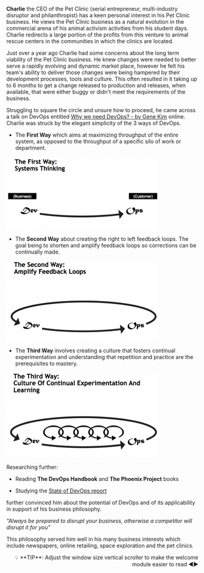 **Charlie** the CEO of the Pet Clinic (serial entrepreneur, multi-industry disruptor and philanthropist) has a keen personal interest in his Pet Clinic business. He views the Pet Clinic business as a natural evolution in the commercial arena of his animal activism activities from his student days. Charlie redirects a large portion of the profits from this venture to animal rescue centers in the communities in which the clinics are located.

Just over a year ago Charlie had some concerns about the long term viability of the Pet Clinic business. He knew changes were needed to better serve a rapidly evolving and dynamic market place, however he felt his team's ability to deliver those changes were being hampered by their development processes, tools and culture. This often resulted in it taking up to 6 months to get a change released to production and releases, when available, that were either buggy or didn't meet the requirements of the business.

Struggling to square the circle and unsure how to proceed, he came across a talk on DevOps entitled [Why we need DevOps? - by Gene Kim](https://www.youtube.com/watch?v=877OCQA_xzE) online. Charlie was struck by the elegant simplicity of the 3 ways of DevOps. 

* The **First Way** which aims at maximizing throughput of the entire system, as opposed to the throughput of a specific silo of work or department. 

![The First Way](../../assets/online-devops-dojo/leading-change/first-way.png)

* The **Second Way** about creating the right to left feedback loops. The goal being to shorten and amplify feedback loops so corrections can be continually made.

![The Second Way](../../assets/online-devops-dojo/leading-change/second-way.png)

* The **Third Way**  involves creating a culture that fosters continual experimentation and understanding that repetition and practice are the prerequisites to mastery.

![The Third Way](../../assets/online-devops-dojo/leading-change/third-way.png)


Researching further:

* Reading **The DevOps Handbook** and **The Phoenix Project** books

* Studying the [State of DevOps report](https://puppet.com/resources/whitepaper/state-of-devops-report)


further convinced him about the potential of DevOps and of its applicability in support of his business philosophy.

_*"Always be prepared to disrupt your business, otherwise a competitor will disrupt it for you"*_

This philosophy served him well in his many business interests which include newspapers, online retailing, space exploration and the pet clinics.

<div style="text-align: right">💡 **TIP**: Adjust the window size vertical scroller to make the welcome module easier to read ◀▶</div>
